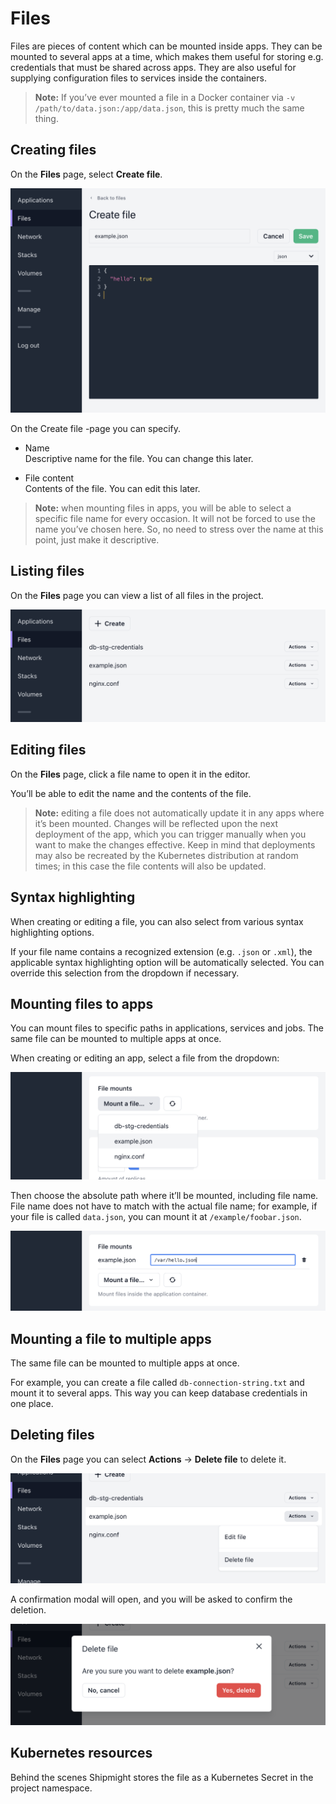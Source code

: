 # Files

Files are pieces of content which can be mounted inside apps. They can be mounted to several apps at a time, which makes them useful for storing e.g. credentials that must be shared across apps. They are also useful for supplying configuration files to services inside the containers.

> **Note:** If you’ve ever mounted a file in a Docker container via `-v /path/to/data.json:/app/data.json`, this is pretty much the same thing.

## Creating files

On the **Files** page, select **Create file**.

![Screenshot of Create file -page](images/files-create.png)

On the Create file -page you can specify.

- Name  
  Descriptive name for the file. You can change this later.

- File content  
  Contents of the file. You can edit this later.

> **Note:** when mounting files in apps, you will be able to select a specific file name for every occasion. It will not be forced to use the name you’ve chosen here. So, no need to stress over the name at this point, just make it descriptive.

## Listing files

On the **Files** page you can view a list of all files in the project.

![Screenshot of Files page](images/files-list.png)

## Editing files

On the **Files** page, click a file name to open it in the editor.

You’ll be able to edit the name and the contents of the file.

> **Note:** editing a file does not automatically update it in any apps where it’s been mounted. Changes will be reflected upon the next deployment of the app, which you can trigger manually when you want to make the changes effective. Keep in mind that deployments may also be recreated by the Kubernetes distribution at random times; in this case the file contents will also be updated.

## Syntax highlighting

When creating or editing a file, you can also select from various syntax highlighting options.

If your file name contains a recognized extension (e.g. `.json` or `.xml`), the applicable syntax highlighting option will be automatically selected. You can override this selection from the dropdown if necessary.

## Mounting files to apps

You can mount files to specific paths in applications, services and jobs. The same file can be mounted to multiple apps at once.

When creating or editing an app, select a file from the dropdown:

![Screenshot of file selection dropdown](images/files-mount-dropdown.png)

Then choose the absolute path where it’ll be mounted, including file name. File name does not have to match with the actual file name; for example, if your file is called `data.json`, you can mount it at `/example/foobar.json`.

![Screenshot of file mount path input](images/files-mount-path.png)

## Mounting a file to multiple apps

The same file can be mounted to multiple apps at once.

For example, you can create a file called `db-connection-string.txt` and mount it to several apps. This way you can keep database credentials in one place.

## Deleting files

On the **Files** page you can select **Actions** → **Delete file** to delete it.

![Screenshot of Delete file -button](images/files-delete-menu.png)

A confirmation modal will open, and you will be asked to confirm the deletion.

![Screenshot of Delete file -modal](images/files-delete-confirm.png)

## Kubernetes resources

Behind the scenes Shipmight stores the file as a Kubernetes Secret in the project namespace.
